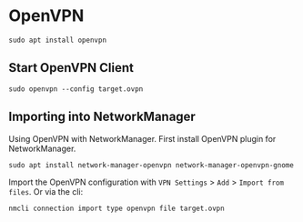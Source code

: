 # OpenVPN

``` console
sudo apt install openvpn
```

## Start OpenVPN Client

``` console
sudo openvpn --config target.ovpn
```

## Importing into NetworkManager

Using OpenVPN with NetworkManager. First install OpenVPN plugin for
NetworkManager.

``` console
sudo apt install network-manager-openvpn network-manager-openvpn-gnome
```

Import the OpenVPN configuration with `VPN Settings` > `Add` > `Import from
files`. Or via the cli:

``` console
nmcli connection import type openvpn file target.ovpn
```
